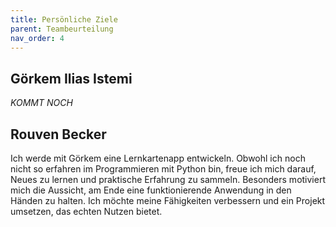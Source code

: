 ```yaml
---
title: Persönliche Ziele
parent: Teambeurteilung
nav_order: 4
---
```



## Görkem Ilias Istemi

*KOMMT NOCH*

## Rouven Becker

Ich werde mit Görkem eine Lernkartenapp entwickeln. Obwohl ich noch nicht so erfahren im Programmieren mit Python bin, freue ich mich darauf, Neues zu lernen und praktische Erfahrung zu sammeln. Besonders motiviert mich die Aussicht, am Ende eine funktionierende Anwendung in den Händen zu halten. Ich möchte meine Fähigkeiten verbessern und ein Projekt umsetzen, das echten Nutzen bietet.
